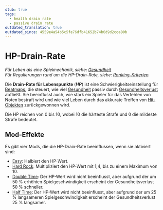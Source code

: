 ```yaml
---
stub: true
tags:
  - health drain rate
  - passive drain rate
outdated_translation: true
outdated_since: 4559e4a54b5c5fe76dfb41652b74b6d9d2cca80b
---
```


# HP-Drain-Rate

*Für Leben als eine Spielmechanik, siehe: [Gesundheit](/wiki/Gameplay/Health)*\
*Für Regulierungen rund um die HP-Drain-Rate, siehe: [Ranking-Kriterien](/wiki/Ranking_criteria)*

Die **Drain-Rate für Lebenspunkte** (***HP***) ist eine Schwierigkeitseinstellung für [Beatmaps](/wiki/Beatmap), die steuert, wie viel [Gesundheit](/wiki/Gameplay/Health) passiv durch [Gesundheitsverlust](/wiki/Gameplay/Health) abfließt. Sie beeinflusst auch, wie stark ein Spieler für das Verfehlen von Noten bestraft wird und wie viel Leben durch das akkurate Treffen von [Hit-Objekten](/wiki/Gameplay/Hit_object) zurückgewonnen wird.

Die HP reichen von 0 bis 10, wobei 10 die härteste Strafe und 0 die mildeste Strafe bedeutet.

## Mod-Effekte

Es gibt vier Mods, die die HP-Drain-Rate beeinflussen, wenn sie aktiviert sind:

- [Easy](/wiki/Gameplay/Game_modifier/Easy): Halbiert den HP-Wert.
- [Hard Rock](/wiki/Gameplay/Game_modifier/Hard_Rock): Multipliziert den HP-Wert mit 1,4, bis zu einem Maximum von 10.
- [Double Time](/wiki/Gameplay/Game_modifier/Double_Time): Der HP-Wert wird nicht beeinflusst, aber aufgrund der um 50 % erhöhten Spielgeschwindigkeit erscheint der Gesundheitsverlust 50 % schneller.
- [Half Time](/wiki/Gameplay/Game_modifier/Half_Time): Der HP-Wert wird nicht beeinflusst, aber aufgrund der um 25 % langsameren Spielgeschwindigkeit erscheint der Gesundheitsverlust 25 % langsamer.
